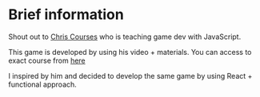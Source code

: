 # Brief information

Shout out to [Chris Courses](https://www.youtube.com/@ChrisCourses) who is teaching game dev with JavaScript.

This game is developed by using his video + materials. You can access to exact course from [here](https://www.youtube.com/watch?v=yP5DKzriqXA&ab_channel=ChrisCourses)

I inspired by him and decided to develop the same game by using React + functional approach.
